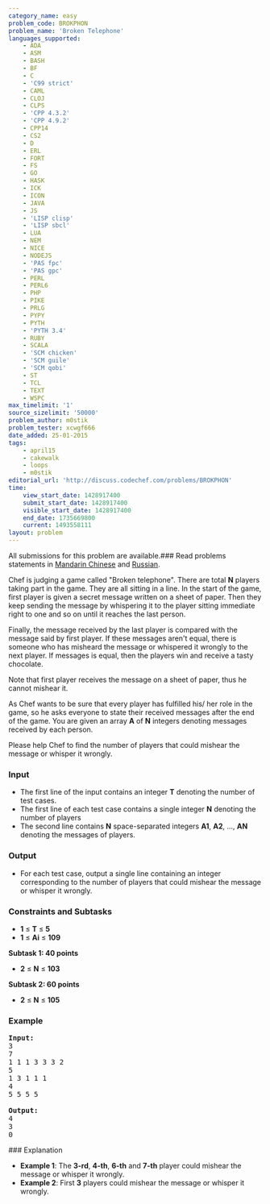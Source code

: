 ```yaml
---
category_name: easy
problem_code: BROKPHON
problem_name: 'Broken Telephone'
languages_supported:
    - ADA
    - ASM
    - BASH
    - BF
    - C
    - 'C99 strict'
    - CAML
    - CLOJ
    - CLPS
    - 'CPP 4.3.2'
    - 'CPP 4.9.2'
    - CPP14
    - CS2
    - D
    - ERL
    - FORT
    - FS
    - GO
    - HASK
    - ICK
    - ICON
    - JAVA
    - JS
    - 'LISP clisp'
    - 'LISP sbcl'
    - LUA
    - NEM
    - NICE
    - NODEJS
    - 'PAS fpc'
    - 'PAS gpc'
    - PERL
    - PERL6
    - PHP
    - PIKE
    - PRLG
    - PYPY
    - PYTH
    - 'PYTH 3.4'
    - RUBY
    - SCALA
    - 'SCM chicken'
    - 'SCM guile'
    - 'SCM qobi'
    - ST
    - TCL
    - TEXT
    - WSPC
max_timelimit: '1'
source_sizelimit: '50000'
problem_author: m0stik
problem_tester: xcwgf666
date_added: 25-01-2015
tags:
    - april15
    - cakewalk
    - loops
    - m0stik
editorial_url: 'http://discuss.codechef.com/problems/BROKPHON'
time:
    view_start_date: 1428917400
    submit_start_date: 1428917400
    visible_start_date: 1428917400
    end_date: 1735669800
    current: 1493558111
layout: problem
---
```

All submissions for this problem are available.###  Read problems statements in [Mandarin Chinese](http://www.codechef.com/download/translated/APRIL15/mandarin/BROKPHON.pdf) and [Russian](http://www.codechef.com/download/translated/APRIL15/russian/BROKPHON.pdf).

Chef is judging a game called "Broken telephone". There are total **N** players taking part in the game. They are all sitting in a line. In the start of the game, first player is given a secret message written on a sheet of paper. Then they keep sending the message by whispering it to the player sitting immediate right to one and so on until it reaches the last person.

Finally, the message received by the last player is compared with the message said by first player. If these messages aren't equal, there is someone who has misheard the message or whispered it wrongly to the next player. If messages is equal, then the players win and receive a tasty chocolate.

Note that first player receives the message on a sheet of paper, thus he cannot mishear it.

As Chef wants to be sure that every player has fulfilled his/ her role in the game, so he asks everyone to state their received messages after the end of the game. You are given an array **A** of **N** integers denoting messages received by each person.

Please help Chef to find the number of players that could mishear the message or whisper it wrongly.

### Input

- The first line of the input contains an integer **T** denoting the number of test cases.
- The first line of each test case contains a single integer **N** denoting the number of players
- The second line contains **N** space-separated integers **A1**, **A2**, ..., **AN** denoting the messages of players.

### Output

- For each test case, output a single line containing an integer corresponding to the number of players that could mishear the message or whisper it wrongly.

### Constraints and Subtasks

- **1** ≤ **T** ≤ **5**
- **1** ≤ **Ai** ≤ **109**

**Subtask 1: 40 points**

- **2** ≤ **N** ≤ **103**

**Subtask 2: 60 points**

- **2** ≤ **N** ≤ **105**

### Example

<pre><b>Input:</b>
3
7
1 1 1 3 3 3 2
5
1 3 1 1 1
4
5 5 5 5

<b>Output:</b>
4
3
0
</pre>### Explanation

- **Example 1**: The **3-rd**, **4-th**, **6-th** and **7-th** player could mishear the message or whisper it wrongly.
- **Example 2**: First **3** players could mishear the message or whisper it wrongly.

